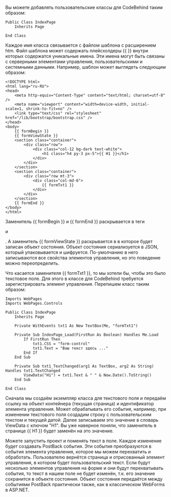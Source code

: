 
Вы можете добавлять пользовательские классы для CodeBehind таким образом:

```
Public Class IndexPage
    Inherits Page

End Class
```

Каждое имя класса связывается с файлом шаблона с расширением htm. Файл шаблона может содержать плейсхолдеры {{ }} внутри которых содержатся уникальные имена. Эти имена могут быть связаны с серверными элементами управления, пользовательскими и системными данными.
Например, шаблон может выглядеть следующим образом:

```
<!DOCTYPE html>
<html lang="ru-RU">
<head>
    <meta http-equiv="Content-Type" content="text/html; charset=utf-8" />
    <meta name="viewport" content="width=device-width, initial-scale=1, shrink-to-fit=no" />
    <link type="text/css" rel="stylesheet" href="/lib/bootstrap/bootstrap.css" />
</head>
<body>
    {{ formBegin }}
    {{ formViewState }}
    <section class="container">
        <div class="row">
            <div class="col-12 bg-dark text-white">
                <h1 class="h4 py-3 px-5">{{ H1 }}</h1>
            </div>
        </div>
    </section>
    <section class="container">
        <div class="row mt-3">
            <div class="col-md-6">
                {{ formTxt1 }}
            </div>
        </div>
    </section>
    {{ formEnd }}
</body>
</html>
```

Заменитель {{ formBegin }} и {{ formEnd }} раскрывается в теги <form> и </form>. А заменитель {{ formViewState }} раскрывается в <input type=hidden /> в которое будет записан объект состояния. Объект состояния сериализуется в JSON, который упаковывается и шифруется.
По-умолчанию в него записываются все свойства элементов управления, но это поведение можно переопределить.

Что касается заменителя {{ formTxt1 }}, то мы хотели бы, чтобы это было текстовое поле. Для этого в классе для CodeBehind требуется зарегистрировать элемент управления. Перепишем класс таким образом:

```
Imports WebPages
Imports WebPages.Controls

Public Class IndexPage
    Inherits Page

    Private WithEvents txt1 As New TextBox(Me, "formTxt1")

    Private Sub IndexPage_Load(FirstRun As Boolean) Handles Me.Load
        If FirstRun Then
            txt1.CSS = "form-control"
            txt1.Text = "Ваш текст здесь ..."
        End If
    End Sub

    Private Sub txt1_TextChanged(arg1 As TextBox, arg2 As String) Handles txt1.TextChanged
        ViewData("H1") = txt1.Text & " " & Now.Date().ToString()
    End Sub

End Class
```

Сначала мы создаём экземпляр класса для текстового поля и передаём ссылку на объект контейнера (текущая страница) и идентификатор элемента управления. Может обрабатывать его события, например, при изменении текстового поля создадим строку с пользовательским текстом и текущей датой.
Далее записываем это значение в словарь ViewData с ключом "H1". Вы уже наверное поняли, что заменитель в странице {{ H1 }} будет заменён на это значение.

Можете запустить проект и поменять текст в поле. Каждое изменение будет создавать PostBack события. Эти события преобразуются в события элемента управления, которое мы можем перехватить и обработать.
Пользователю вернётся страница и отрисованный элемент управления, в котором будет пользовательский текст. Если будут несколько элементов управления на форме и они будут перехватывать события, то текст в нашем поле не будет изменён, т.к. его значение сохранится в объекте состояния.
Объект состояния передаётся между событиями PostBack практически также, как в классическом WebForms в ASP.NET.
